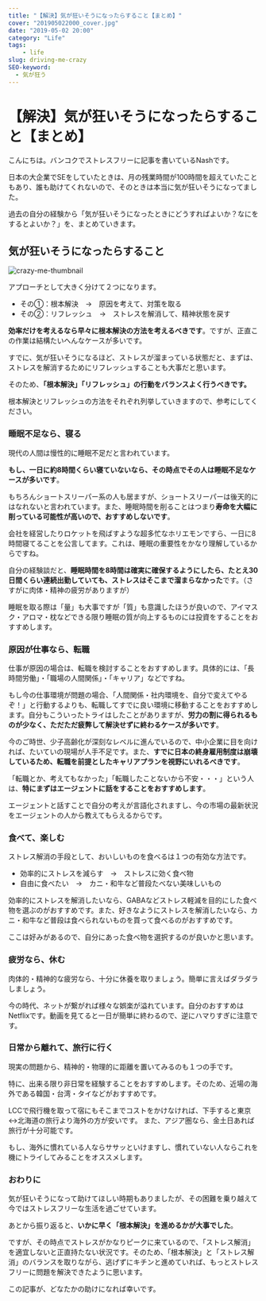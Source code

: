 ```yaml
---
title: "【解決】気が狂いそうになったらすること【まとめ】"
cover: "201905022000_cover.jpg"
date: "2019-05-02 20:00"
category: "Life"
tags:
    - life
slug: driving-me-crazy
SEO-keyword:
  - 気が狂う
---
```


# 【解決】気が狂いそうになったらすること【まとめ】

こんにちは。バンコクでストレスフリーに記事を書いているNashです。

日本の大企業でSEをしていたときは、月の残業時間が100時間を超えていたこともあり、誰も助けてくれないので、そのときは本当に気が狂いそうになってました。

過去の自分の経験から「気が狂いそうになったときにどうすればよいか？なにをするとよいか？」を、まとめていきます。

## 気が狂いそうになったらすること

![crazy-me-thumbnail](./201905022000_1.jpg)

アプローチとして大きく分けて２つになります。

- その①：根本解決　→　原因を考えて、対策を取る
- その②：リフレッシュ　→　ストレスを解消して、精神状態を戻す



<b>効率だけを考えるなら早々に根本解決の方法を考えるべきです</b>。ですが、正直この作業は結構たいへんなケースが多いです。

すでに、気が狂いそうになるほど、ストレスが溜まっている状態だと、まずは、ストレスを解消するためにリフレッシュすることも大事だと思います。

そのため、<b>「根本解決」「リフレッシュ」の行動をバランスよく行うべきです。</b>

根本解決とリフレッシュの方法をそれぞれ列挙していきますので、参考にしてください。

### 睡眠不足なら、寝る

現代の人間は慢性的に睡眠不足だと言われています。

<b>もし、一日に約8時間くらい寝ていないなら、その時点でその人は睡眠不足なケースが多いです</b>。

もちろんショートスリーパー系の人も居ますが、ショートスリーパーは後天的にはなれないと言われています。また、睡眠時間を削ることはつまり<b>寿命を大幅に削っている可能性が高いので、おすすめしないです</b>。

会社を経営したりロケットを飛ばすような超多忙なホリエモンですら、一日に8時間寝てることを公言してます。これは、睡眠の重要性をかなり理解しているからですね。

自分の経験談だと、<b>睡眠時間を8時間は確実に確保するようにしたら、たとえ30日間くらい連続出勤していても、ストレスはそこまで溜まらなかった</b>です。（さすがに肉体・精神の疲労がありますが）

睡眠を取る際は「量」も大事ですが「質」も意識したほうが良いので、アイマスク・アロマ・枕などできる限り睡眠の質が向上するものには投資をすることをおすすめします。



### 原因が仕事なら、転職

仕事が原因の場合は、転職を検討することをおすすめします。具体的には、「長時間労働」・「職場の人間関係」・「キャリア」などですね。

もし今の仕事環境が問題の場合、「人間関係・社内環境を、自分で変えてやるぞ！」と行動するよりも、転職してすでに良い環境に移動することをおすすめします。自分もこういったトライはしたことがありますが、<b>労力の割に得られるものが少なく、ただただ疲弊して解決せずに終わるケースが多いです</b>。

今のご時世、少子高齢化が深刻なレベルに進んでいるので、中小企業に目を向ければ、たいていの現場が人手不足です。また、<b>すでに日本の終身雇用制度は崩壊しているため、転職を前提としたキャリアプランを視野にいれるべきです</b>。

「転職とか、考えてもなかった」「転職したことないから不安・・・」という人は、<b>特にまずはエージェントに話をすることをおすすめします</b>。

エージェントと話すことで自分の考えが言語化されますし、今の市場の最新状況をエージェントの人から教えてもらえるからです。


### 食べて、楽しむ

ストレス解消の手段として、おいしいものを食べるは１つの有効な方法です。

- 効率的にストレスを減らす　→　ストレスに効く食べ物
- 自由に食べたい　→　カニ・和牛など普段たべない美味しいもの

効率的にストレスを解消したいなら、GABAなどストレス軽減を目的にした食べ物を選ぶのがおすすめです。また、好きなようにストレスを解消したいなら、カニ・和牛など普段は食べられないものを買って食べるのがおすすめです。

ここは好みがあるので、自分にあった食べ物を選択するのが良いかと思います。

### 疲労なら、休む

肉体的・精神的な疲労なら、十分に休養を取りましょう。簡単に言えばダラダラしましょう。

今の時代、ネットが繋がれば様々な娯楽が溢れています。自分のおすすめはNetflixです。動画を見てると一日が簡単に終わるので、逆にハマりすぎに注意です。

### 日常から離れて、旅行に行く

現実の問題から、精神的・物理的に距離を置いてみるのも１つの手です。

特に、出来る限り非日常を経験することをおすすめします。そのため、近場の海外である韓国・台湾・タイなどがおすすめです。

LCCで飛行機を取って宿にもそこまでコストをかけなければ、下手すると東京↔北海道の旅行より海外の方が安いです。
また、アジア圏なら、金土日あれば旅行が十分可能です。

もし、海外に慣れている人ならササッといけますし、慣れていない人ならこれを機にトライしてみることをオススメします。

### おわりに

気が狂いそうになって助けてほしい時期もありましたが、その困難を乗り越えて今ではストレスフリーな生活を過ごせています。

あとから振り返ると、<b>いかに早く「根本解決」を進めるかが大事でした</b>。

ですが、その時点でストレスがかなりピークに来ているので、「ストレス解消」を適宜しないと正直持たない状況です。そのため、「根本解決」と「ストレス解消」のバランスを取りながら、逃げずにキチンと進めていれば、もっとストレスフリーに問題を解決できたように思います。

この記事が、どなたかの助けになれば幸いです。
